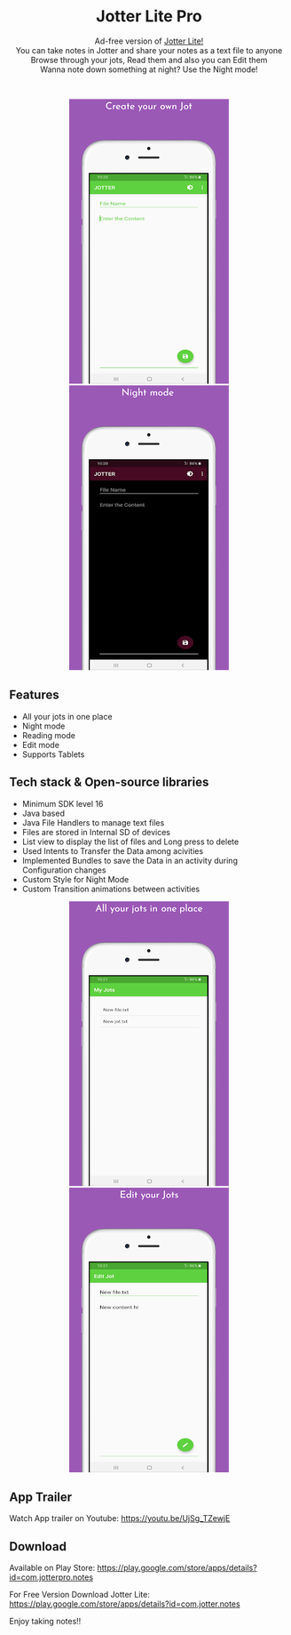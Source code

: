 <h1 align="center">Jotter Lite Pro</h1>

<p align="center">  
Ad-free version of <a href="https://github.com/praveen05git/JotterLite">Jotter Lite!</a></br>
You can take notes in Jotter and share your notes as a text file to anyone</br>
Browse through your jots, Read them and also you can Edit them</br>
Wanna note down something at night? Use the Night mode!</br>
</p>
</br>

<p align="center">
  <img src="https://raw.githubusercontent.com/praveen05git/JotterLitePro/master/screenshots/jotter1.png"/>
  <img src="https://raw.githubusercontent.com/praveen05git/JotterLitePro/master/screenshots/jotter2.png"/>
</p>

## Features
- All your jots in one place
- Night mode
- Reading mode
- Edit mode
- Supports Tablets</br>

## Tech stack & Open-source libraries
- Minimum SDK level 16
- Java based
- Java File Handlers to manage text files
- Files are stored in Internal SD of devices
- List view to display the list of files and Long press to delete
- Used Intents to Transfer the Data among acivities
- Implemented Bundles to save the Data in an activity during Configuration changes
- Custom Style for Night Mode
- Custom Transition animations between activities</br>

<p align="center">
  <img src="https://raw.githubusercontent.com/praveen05git/JotterLitePro/master/screenshots/jotter3.png"/>
  <img src="https://raw.githubusercontent.com/praveen05git/JotterLitePro/master/screenshots/jotter4.png"/>
</p>

## App Trailer
Watch App trailer on Youtube: https://youtu.be/UjSg_TZewjE
</br>

## Download
Available on Play Store: https://play.google.com/store/apps/details?id=com.jotterpro.notes
</br>

For Free Version Download Jotter Lite:
https://play.google.com/store/apps/details?id=com.jotter.notes
</br>

Enjoy taking notes!!
